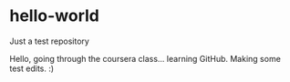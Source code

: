 # hello-world
Just a test repository

Hello, going through the coursera class... learning GitHub. Making some test edits. :)
